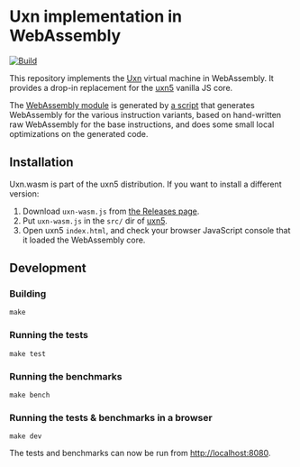 # Uxn implementation in WebAssembly

[![Build](https://github.com/remko/uxn.wasm/actions/workflows/build.yml/badge.svg)](https://github.com/remko/uxn.wasm/actions/workflows/build.yml)

This repository implements the [Uxn](https://100r.co/site/uxn.html) virtual
machine in WebAssembly. It provides a drop-in replacement for the
[uxn5](https://git.sr.ht/~rabbits/uxn5) vanilla JS core.

The [WebAssembly
module](https://github.com/remko/uxn.wasm/blob/master/src/uxn.wat) is generated
by [a script](https://github.com/remko/uxn.wasm/blob/master/scripts/emuwasm.js) that generates WebAssembly for the various instruction variants, based on hand-written raw WebAssembly for the base instructions, and does some small local optimizations on the generated code.

## Installation

Uxn.wasm is part of the uxn5 distribution.
If you want to install a different version:

1. Download `uxn-wasm.js` from [the Releases page](https://github.com/remko/uxn.wasm/releases).
2. Put `uxn-wasm.js` in the `src/` dir of [uxn5](https://git.sr.ht/~rabbits/uxn5).
3. Open uxn5 `index.html`, and check your browser JavaScript console that it loaded the WebAssembly core.

## Development

### Building

    make

### Running the tests

    make test

### Running the benchmarks

    make bench

### Running the tests & benchmarks in a browser

    make dev

The tests and benchmarks can now be run from <http://localhost:8080>.
